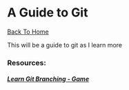 A Guide to Git
==============

[Back To Home](../README.md)

This will be a guide to git as I learn more

### Resources:
##### [Learn Git Branching - Game](http://pcottle.github.io/learnGitBranching/)